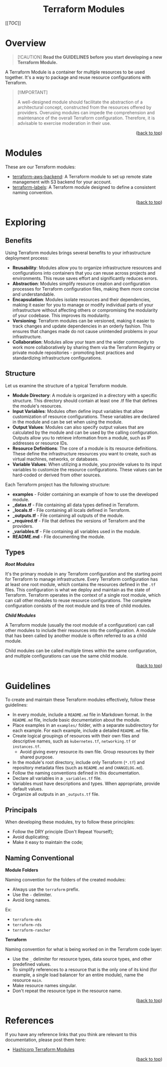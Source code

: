 <!-- BEGIN_DOCS -->

<div align="center">

<a name="readme-top"></a>

<h1>Terraform Modules</h1>

</div>

[[_TOC_]]

# Overview

>
> [!CAUTION]
> **Read the GUIDELINES before you start developing a new Terraform Module.**
>

A Terraform Module is a container for multiple resources to be used together. It's a way to package and reuse resource configurations with Terraform.

>
> [!IMPORTANT]
> 
> A well-designed module should facilitate the abstraction of a architectural concept, constructed from the resources offered by providers. Overusing modules can impede the comprehension and maintenance of the overall Terraform configuration. Therefore, it is advisable to exercise moderation in their use.
>

<p align="right">(<a href="#readme-top">back to top</a>)</p>

# Modules

These are our Terraform modules:

- [terraform-aws-backend](./terraform-aws-backend/): A Terraform module to set up remote state management with S3 backend for your account.
- [terraform-labels](./terraform-labels/): A Terraform module designed to define a consistent naming convention.

<p align="right">(<a href="#readme-top">back to top</a>)</p>

# Exploring

## Benefits

Using Terraform modules brings several benefits to your infrastructure deployment process:

- **Reusability**: Modules allow you to organize infrastructure resources and configurations into containers that you can reuse across projects and environments. This reuse saves effort and significantly reduces errors.
- **Abstraction**: Modules simplify resource creation and configuration processes for Terraform configuration files, making them more concise and understandable.
- **Encapsulation**: Modules isolate resources and their dependencies, making it easier for you to manage or modify individual parts of your infrastructure without affecting others or compromising the modularity of your codebase. This improves its modularity.
- **Versioning**: Terraform modules can be versioned, making it easier to track changes and update dependencies in an orderly fashion. This ensures that changes made do not cause unintended problems in your infrastructure.
- **Collaboration**: Modules allow your team and the wider community to work more collaboratively by sharing them via the Terraform Registry or private module repositories - promoting best practices and standardizing infrastructure configurations.

## Structure

Let us examine the structure of a typical Terraform module.

- **Module Directory**: A module is organized in a directory with a specific structure. This directory should contain at least one .tf file that defines the module's resources.
- **Input Variables**: Modules often define input variables that allow customization of resource configurations. These variables are declared in the module and can be set when using the module.
- **Output Values**: Modules can also specify output values that are calculated by the module and can be used by the calling configuration. Outputs allow you to retrieve information from a module, such as IP addresses or resource IDs.
- **Resource Definitions**: The core of a module is its resource definitions. These define the infrastructure resources you want to create, such as virtual machines, networks, or databases.
- **Variable Values**: When utilizing a module, you provide values to its input variables to customize the resource configurations. These values can be hard-coded or derived from other sources.

Each Terraform project has the following structure:

- **examples** - Folder containing an example of how to use the developed module.
- **_datas.tf** - File containing all data types defined in Terraform.
- **_locals.tf** - File containing all locals defined in Terraform.
- **_outputs.tf** - File containing all outputs of the module.
- **_required.tf** - File that defines the versions of Terraform and the providers.
- **_variables.tf** - File containing all variables used in the module.
- **README.md** - File documenting the module.

## Types

***Root Modules***

It's the primary module in any Terraform configuration and the starting point for Terraform to manage infrastructure. Every Terraform configuration has at least one root module, which contains the resources defined in the `.tf` files. This configuration is what we deploy and maintain as the state of Terraform. Terraform operates in the context of a single root module, which can call other modules to reuse resource configurations. The complete configuration consists of the root module and its tree of child modules.

***Child Modules***

A Terraform module (usually the root module of a configuration) can call other modules to include their resources into the configuration. A module that has been called by another module is often referred to as a child module.

Child modules can be called multiple times within the same configuration, and multiple configurations can use the same child module.

<p align="right">(<a href="#readme-top">back to top</a>)</p>

# Guidelines

To create and maintain these Terraform modules effectively, follow these guidelines:

- In every module, include a `README.md` file in Markdown format. In the `README.md` file, include basic documentation about the module.
- Place examples in an `examples/` folder, with a separate subdirectory for each example. For each example, include a detailed `README.md` file.
- Create logical groupings of resources with their own files and descriptive names, such as `kubernetes.tf`, `networking.tf` or `instances.tf`.
  - Avoid giving every resource its own file. Group resources by their shared purpose.
- In the module's root directory, include only Terraform (`*.tf`) and repository metadata files (such as `README.md` and `CHANGELOG.md`).
- Follow the naming conventions defined in this documentation.
- Declare all variables in a `_variables.tf` file.
- Variables must have descriptions and types. When appropriate, provide default values.
- Organize all outputs in an `_outputs.tf` file.

## Principals

When developing these modules, try to follow these principles:

- Follow the DRY principle (Don't Repeat Yourself);
- Avoid duplicating;
- Make it easy to maintain the code;

## Naming Conventional

**Module Folders**

Naming convention for the folders of the created modules:

- Always use the `terraform` prefix.
- Use the `-` delimiter.
- Avoid long names.

Ex:

- `terraform-eks`
- `terraform-rds`
- `terraform-rancher`

**Terraform**

Naming convention for what is being worked on in the Terraform code layer:

- Use the `_` delimiter for resource types, data source types, and other predefined values.
- To simplify references to a resource that is the only one of its kind (for example, a single load balancer for an entire module), name the resource `main`.
- Make resource names singular.
- Don't repeat the resource type in the resource name.

<p align="right">(<a href="#readme-top">back to top</a>)</p>

# References

If you have any reference links that you think are relevant to this documentation, please post them here:

- [Hashicorp Terraform Modules](https://developer.hashicorp.com/terraform/language/modules)

<p align="right">(<a href="#readme-top">back to top</a>)</p>

<!-- END_DOCS -->
